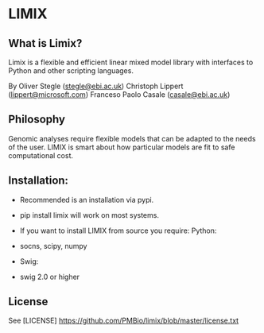 # LIMIX

## What is Limix?

Limix is a flexible and efficient linear mixed model library with interfaces to Python and other scripting languages.

By Oliver Stegle (stegle@ebi.ac.uk) Christoph Lippert (lippert@microsoft.com)
Franceso Paolo Casale (casale@ebi.ac.uk)


## Philosophy 

Genomic analyses require flexible models that can be adapted to the needs of the user. 
LIMIX is smart about how particular models are fit to safe computational cost. 


## Installation:

* Recommended is an installation via pypi.
* pip install limix will work on most systems.

* If you want to install LIMIX from source you require:
Python:
- socns, scipy, numpy

* Swig:
- swig 2.0 or higher

## License

See [LICENSE] https://github.com/PMBio/limix/blob/master/license.txt
